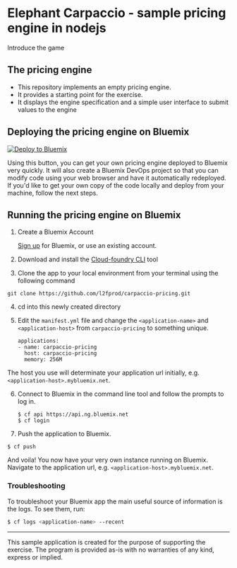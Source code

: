 # Elephant Carpaccio - sample pricing engine in nodejs

Introduce the game

## The pricing engine

* This repository implements an empty pricing engine.
* It provides a starting point for the exercise.
* It displays the engine specification and a simple user interface to submit values to the engine

## Deploying the pricing engine on Bluemix

[![Deploy to Bluemix](https://bluemix.net/deploy/button.png)](https://bluemix.net/deploy?repository=https://github.com/l2fprod/carpaccio-pricing)

Using this button, you can get your own pricing engine deployed to Bluemix very quickly. It will also create a Bluemix DevOps project so that you can modify code using your web browser and have it automatically redeployed. If you'd like to get your own copy of the code locally and deploy from your machine, follow the next steps.

## Running the pricing engine on Bluemix

1. Create a Bluemix Account

    [Sign up][bluemix_signup_url] for Bluemix, or use an existing account.
    
2. Download and install the [Cloud-foundry CLI][cloud_foundry_url] tool

3. Clone the app to your local environment from your terminal using the following command

  ```
  git clone https://github.com/l2fprod/carpaccio-pricing.git
  ```
  
4. cd into this newly created directory

5. Edit the `manifest.yml` file and change the `<application-name>` and `<application-host>` from `carpaccio-pricing` to something unique.

	```
    applications:
    - name: carpaccio-pricing
      host: carpaccio-pricing
      memory: 256M
	```

  The host you use will determinate your application url initially, e.g. `<application-host>.mybluemix.net`.

6. Connect to Bluemix in the command line tool and follow the prompts to log in.

	```
	$ cf api https://api.ng.bluemix.net
	$ cf login
	```

7. Push the application to Bluemix.

  ```
  $ cf push
  ```

And voila! You now have your very own instance running on Bluemix. Navigate to the application url, e.g. `<application-host>.mybluemix.net`.

### Troubleshooting

To troubleshoot your Bluemix app the main useful source of information is the logs. To see them, run:

  ```sh
  $ cf logs <application-name> --recent
  ```
  
---

This sample application is created for the purpose of supporting the exercise. The program is provided as-is with no warranties of any kind, express or implied.

[bluemix_signup_url]: https://console.ng.bluemix.net/?cm_mmc=GitHubReadMe-_-BluemixSampleApp-_-Node-_-Workflow
[cloud_foundry_url]: https://github.com/cloudfoundry/cli
